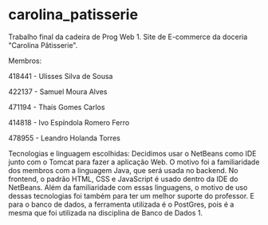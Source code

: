 # carolina_patisserie
Trabalho final da cadeira de Prog Web 1. 
Site de E-commerce da doceria "Carolina Pâtisserie".

Membros:

418441 - Ulisses Silva de Sousa

422137 - Samuel Moura Alves

471194 - Thaís Gomes Carlos

414818 - Ivo Espíndola Romero Ferro

478955 - Leandro Holanda Torres

Tecnologias e linguagem escolhidas:
Decidimos usar o NetBeans como IDE junto com o Tomcat para fazer a aplicação Web. 
O motivo foi a familiaridade dos membros com a linguagem Java, que será usada no backend.
No frontend, o padrão HTML, CSS e JavaScript é usado dentro da IDE do NetBeans.
Além da familiaridade com essas linguagens, o motivo de uso dessas tecnologias foi também para ter um melhor suporte do professor.
E para o banco de dados, a ferramenta utilizada é o PostGres, pois é a mesma que foi utilizada na disciplina de Banco de Dados 1.
